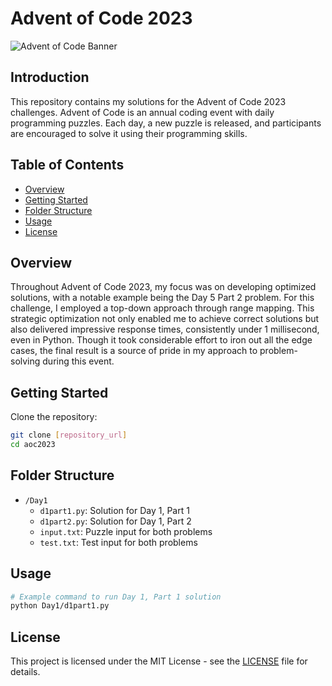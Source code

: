# Advent of Code 2023

![Advent of Code Banner](https://adventofcode.com/favicon.png)

## Introduction

This repository contains my solutions for the Advent of Code 2023 challenges. Advent of Code is an annual coding event with daily programming puzzles. Each day, a new puzzle is released, and participants are encouraged to solve it using their programming skills.

## Table of Contents

- [Overview](#overview)
- [Getting Started](#getting-started)
- [Folder Structure](#folder-structure)
- [Usage](#usage)
- [License](#license)

## Overview

Throughout Advent of Code 2023, my focus was on developing optimized solutions, with a notable example being the Day 5 Part 2 problem. For this challenge, I employed a top-down approach through range mapping. This strategic optimization not only enabled me to achieve correct solutions but also delivered impressive response times, consistently under 1 millisecond, even in Python. Though it took considerable effort to iron out all the edge cases, the final result is a source of pride in my approach to problem-solving during this event.

## Getting Started

Clone the repository:

   ```bash
   git clone [repository_url]
   cd aoc2023
   ```

## Folder Structure

- `/Day1`
  - `d1part1.py`: Solution for Day 1, Part 1
  - `d1part2.py`: Solution for Day 1, Part 2
  - `input.txt`: Puzzle input for both problems
  - `test.txt`: Test input for both problems


## Usage

```bash
# Example command to run Day 1, Part 1 solution
python Day1/d1part1.py
```

## License

This project is licensed under the MIT License - see the [LICENSE](https://en.wikipedia.org/wiki/MIT_License) file for details.